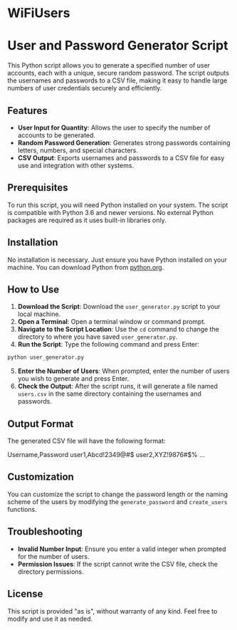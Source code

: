 # WiFiUsers

# User and Password Generator Script

This Python script allows you to generate a specified number of user accounts, each with a unique, secure random password. The script outputs the usernames and passwords to a CSV file, making it easy to handle large numbers of user credentials securely and efficiently.

## Features

- **User Input for Quantity**: Allows the user to specify the number of accounts to be generated.
- **Random Password Generation**: Generates strong passwords containing letters, numbers, and special characters.
- **CSV Output**: Exports usernames and passwords to a CSV file for easy use and integration with other systems.

## Prerequisites

To run this script, you will need Python installed on your system. The script is compatible with Python 3.6 and newer versions. No external Python packages are required as it uses built-in libraries only.

## Installation

No installation is necessary. Just ensure you have Python installed on your machine. You can download Python from [python.org](https://www.python.org/downloads/).

## How to Use

1. **Download the Script**: Download the `user_generator.py` script to your local machine.
2. **Open a Terminal**: Open a terminal window or command prompt.
3. **Navigate to the Script Location**: Use the `cd` command to change the directory to where you have saved `user_generator.py`.
4. **Run the Script**: Type the following command and press Enter:
```bash
python user_generator.py

```
5. **Enter the Number of Users**: When prompted, enter the number of users you wish to generate and press Enter.
6. **Check the Output**: After the script runs, it will generate a file named `users.csv` in the same directory containing the usernames and passwords.

## Output Format

The generated CSV file will have the following format:

Username,Password
user1,Abcd!2349@#$
user2,XYZ!9876#$%
...


## Customization

You can customize the script to change the password length or the naming scheme of the users by modifying the `generate_password` and `create_users` functions.

## Troubleshooting

- **Invalid Number Input**: Ensure you enter a valid integer when prompted for the number of users.
- **Permission Issues**: If the script cannot write the CSV file, check the directory permissions.

## License

This script is provided "as is", without warranty of any kind. Feel free to modify and use it as needed.

